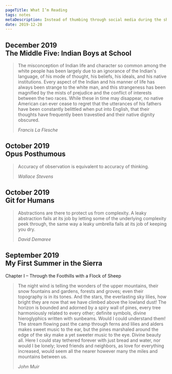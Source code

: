 ```yaml
---
pageTitle: What I’m Reading
tags: notes
metaDescription: Instead of thumbing through social media during the short moments of boredom I have been reading.  
date: 2019-12-28
---
```

## <div class="opacity_75 small-caps text--smaller">December 2019</div> The Middle Five: Indian Boys at School

> <p>The misconception of Indian life and character so common among the white people has been largely due to an ignorance of the Indian's language, of his mode of thought, his beliefs, his ideals, and his native institutions. Every aspect of the Indian and his manner of life has always been strange to the white man, and this strangeness has been magnified by the mists of prejudice and the conflict of interests between the two races. While these in time may disappear, no native American can ever cease to regret that the utterances of his fathers have been constantly belittled when put into English, that their thoughts have frequently been travestied and their native dignity obscured.</p><cite>Francis La Flesche </cite>

## <div class="opacity_75 small-caps text--smaller">October 2019</div> Opus Posthumous 

> <p>Accuracy of observation is equivalent to accuracy of thinking.</p><cite>Wallace Stevens</cite>

## <div class="opacity_75 small-caps text--smaller">October 2019</div> Git for Humans 

> <p>Abstractions are there to protect us from complexity. A leaky abstraction fails at its job by letting some of the underlying complexity peek through, the same way a leaky umbrella fails at its job of keeping you dry.</p><cite>David Demaree</cite>

## <div class="opacity_75 small-caps text--smaller">September 2019</div> My First Summer in the Sierra
Chapter I – Through the Foothills with a Flock of Sheep

> <p>The night wind is telling the wonders of the upper mountains, their snow fountains and gardens, forests and groves; even their topography is in its tones. And the stars, the everlasting sky lilies, how bright they are now that we have climbed above the lowland dust! The horizon is bounded and adorned by a spiry wall of pines, every tree harmoniously related to every other; definite symbols, divine hieroglyphics written with sunbeams. Would I could understand them! The stream flowing past the camp through ferns and lilies and alders makes sweet music to the ear, but the pines marshaled around the edge of the sky make a yet sweeter music to the eye. Divine beauty all. Here I could stay tethered forever with just bread and water, nor would I be lonely; loved friends and neighbors, as love for everything increased, would seem all the nearer however many the miles and mountains between us. </p><cite>John Muir</cite>